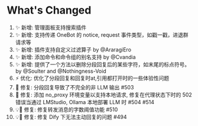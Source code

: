 # What's Changed

1. ✨ 新增: 管理面板支持搜索插件
2. ✨ 新增: 支持传递 OneBot 的 notice, request 事件类型，如戳一戳，进退群请求等
3. ✨ 新增: 插件支持自定义过滤算子 by @AraragiEro
4. ✨ 新增: 添加命令和命令组的别名支持 by @Cvandia
4. ✨ 新增: 提供了一个方法以删除分段回复后的某些字符，如末尾的标点符号。 by @Soulter and @Nothingness-Void
5. ⚡ 优化: 优化了分段回复和回复时at,引用都打开时的一些体验性问题
7. 🐛 修复: 分段回复导致了不完全的非 LLM 输出 #503
8. 🐛 修复: 添加 no_proxy 环境变量以支持本地请求, 修复在代理状态下时的 502 错误当通过 LMStudio, Ollama 本地部署 LLM 时 #504 #514
9. 💡🐛 修复: 修复转发消息的字数阈值功能 #510
10. 💡🐛 修复: 修复 Dify 下无法主动回复的问题 #494